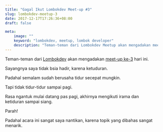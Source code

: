 ```yaml
---
title: "Gagal Ikut Lombokdev Meet-up #3"
slug: lombokdev-meetup-3
date: 2017-12-17T17:26:36+08:00
draft: false

meta:
    image: ""
    keyword: "lombokdev, meetup, lombok developer"
    description: "Teman-teman dari Lombokdev Meetup akan mengadakan meet-up ke-3 hari ini. Sayangnya saya tidak bsia hadir, karena ketuduran."
---
```


Teman-teman dari [Lombokdev](https://lombokdev.github.io) akan mengadakan [meet-up ke-3](https://lombokdev.github.io/Meetup003/) hari ini. 

Sayangnya saya tidak bsia hadir, karena ketuduran.

Padahal semalam sudah berusaha tidur secepat mungkin.

Tapi tidak tidur-tidur sampai pagi.

Rasa ngantuk mulai datang pas pagi, 
akhirnya mengikuti irama dan ketiduran sampai siang.

Parah!

Padahal acara ini sangat saya nantikan, karena topik yang dibahas sangat menarik.
